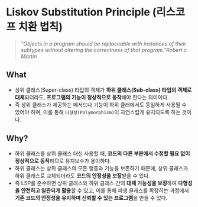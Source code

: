 # Liskov Substitution Principle (리스코프 치환 법칙)

>_"Objects in a program should be replaceable with instances of their subtypes without altering the correctness of that program."Robert c. Martin_

## What
- 상위 클래스(Super-class) 타입의 객체가 **하위 클래스(Sub-class) 타입의 객체로 대체**되더라도, **프로그램의 기능이 정상적으로 동작**해야 한다는 의미이다. 
- 즉 상위 클래스가 제공하는 메서드나 기능이 하위 클래에서도 동일하게 사용될 수 있어야 하며, 이를 통해 `다형성(Polymorphism)`이 자연스럽게 유지되도록 하는 것이다.

## Why?
- 하위 클래스를 상위 클래스 대신 사용할 때, **코드의 다른 부분에서 수정할 필요 없이 정상적으로 동작**하므로 유지보수가 용이하다.
- 하위 클래스는 상위 클래스의 모든 행동과 기능을 보존하기 때문에, 상위 클래스가 하위 클래스로 교체되더라도 **코드의 안정성을 보장**받을 수 있다.
- 즉 LSP를 준수하면 상위 클래스와 하위 클래스 간의 **대체 가능성을 보장**하여 **다형성을 안전하고 일관되게 활용**할 수 있고, 이를 통해 파생 클래스를 확장하는 과정에서 **기존 코드의 안정성을 유지하며 신뢰할 수 있는 프로그램**을 만들 수 있다.